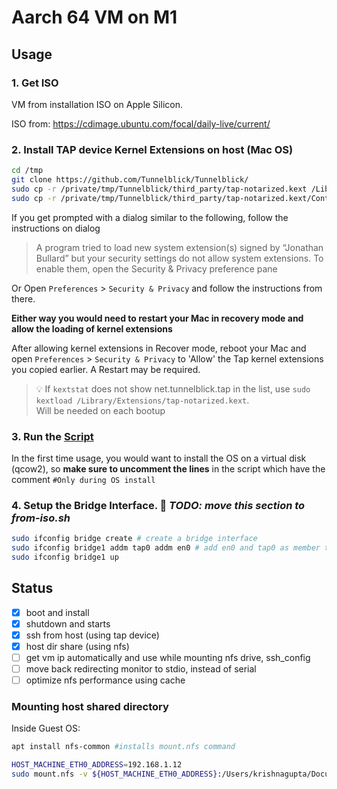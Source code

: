 # Aarch 64 VM on M1
## Usage
### 1. Get ISO
VM from installation ISO on Apple Silicon.

ISO from: https://cdimage.ubuntu.com/focal/daily-live/current/ 

### 2. Install TAP device Kernel Extensions on host (Mac OS)
```sh
cd /tmp 
git clone https://github.com/Tunnelblick/Tunnelblick/
sudo cp -r /private/tmp/Tunnelblick/third_party/tap-notarized.kext /Library/Extensions/
sudo cp -r /private/tmp/Tunnelblick/third_party/tap-notarized.kext/Contents/Info.plist /Library/LaunchDaemons/net.tunnelblick.tap.plist
```
If you get prompted with a dialog similar to the following, follow the instructions on dialog 
> A program tried to load new system extension(s) signed by “Jonathan Bullard” but your security settings do not allow system extensions. To enable them, open the Security & Privacy preference pane

Or Open `Preferences` > `Security & Privacy` and follow the instructions from there. 

**Either way you would need to restart your Mac in recovery mode and allow the loading of kernel extensions**

After allowing kernel extensions in Recover mode, reboot your Mac and open `Preferences` > `Security & Privacy` to 'Allow' the Tap kernel extensions you copied earlier. A Restart may be required.

> 💡 If `kextstat` does not show net.tunnelblick.tap in the list, use `sudo kextload /Library/Extensions/tap-notarized.kext`. \
Will be needed on each bootup

<!-- **In a separate shell, which you make sure to keep alive**
```sh
sudo su - 
exec 4<>/dev/tap0  # opens device, creates interface tap0
ifconfig tap0
ifconfig tap0 inet 10.0.2.9/24 #assign some value to tap0
``` -->

### 3. Run the <a href="from-iso.sh">Script</a>
In the first time usage, you would want to install the OS on a virtual disk (qcow2), so **make sure to uncomment the lines** in the script which have the comment `#Only during OS install`


### 4. Setup the Bridge Interface. 📝 _TODO: move this section to from-iso.sh_
```sh
sudo ifconfig bridge create # create a bridge interface
sudo ifconfig bridge1 addm tap0 addm en0 # add en0 and tap0 as member to bridge1
sudo ifconfig bridge1 up
```

## Status
- [x] boot and install
- [x] shutdown and starts
- [x] ssh from host (using tap device)
- [x] host dir share (using nfs)
- [ ] get vm ip automatically and use while mounting nfs drive, ssh_config
- [ ] move back redirecting monitor to stdio, instead of serial
- [ ] optimize nfs performance using cache

### Mounting host shared directory
Inside Guest OS:
```sh
apt install nfs-common #installs mount.nfs command

HOST_MACHINE_ETH0_ADDRESS=192.168.1.12
sudo mount.nfs -v ${HOST_MACHINE_ETH0_ADDRESS}:/Users/krishnagupta/Documents/git-repos /mnt -o vers=3
```
